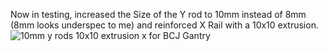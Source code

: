 Now in testing, increased the Size of the Y rod to 10mm instead of 8mm (8mm looks underspec to me) and reinforced X Rail with a 10x10 extrusion.
![10mm y rods 10x10 extrusion x for BCJ Gantry](https://github.com/user-attachments/assets/d0c4bbfe-b080-443c-83f8-b9dedd07d319)
